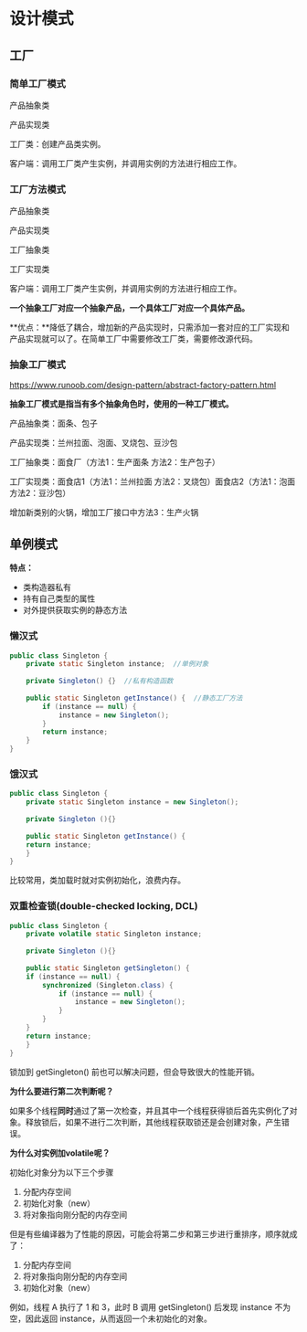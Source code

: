 # 设计模式

## 工厂

### 简单工厂模式

产品抽象类

产品实现类

工厂类：创建产品类实例。

客户端：调用工厂类产生实例，并调用实例的方法进行相应工作。

### 工厂方法模式

产品抽象类

产品实现类

工厂抽象类

工厂实现类

客户端：调用工厂类产生实例，并调用实例的方法进行相应工作。

**一个抽象工厂对应一个抽象产品，一个具体工厂对应一个具体产品。**

**优点：**降低了耦合，增加新的产品实现时，只需添加一套对应的工厂实现和产品实现就可以了。在简单工厂中需要修改工厂类，需要修改源代码。

### 抽象工厂模式

https://www.runoob.com/design-pattern/abstract-factory-pattern.html

**抽象工厂模式是指当有多个抽象角色时，使用的一种工厂模式。**

产品抽象类：面条、包子

产品实现类：兰州拉面、泡面、叉烧包、豆沙包

工厂抽象类：面食厂（方法1：生产面条 方法2：生产包子）

工厂实现类：面食店1（方法1：兰州拉面 方法2：叉烧包）面食店2（方法1：泡面 方法2：豆沙包）

增加新类别的火锅，增加工厂接口中方法3：生产火锅





## 单例模式

**特点：**

- 类构造器私有
- 持有自己类型的属性
- 对外提供获取实例的静态方法

### 懒汉式

```java
public class Singleton {
    private static Singleton instance;  //单例对象    
    
    private Singleton() {}  //私有构造函数
    
    public static Singleton getInstance() {  //静态工厂方法
        if (instance == null) {
            instance = new Singleton();
        }
        return instance;
    }
}
```

### 饿汉式

```java
public class Singleton {  
    private static Singleton instance = new Singleton();  
    
    private Singleton (){}  
    
    public static Singleton getInstance() {  
    return instance;  
    }  
}
```

比较常用，类加载时就对实例初始化，浪费内存。

### 双重检查锁(double-checked locking, DCL)

```java
public class Singleton {  
    private volatile static Singleton instance;  
    
    private Singleton (){}  
    
    public static Singleton getSingleton() {  
    if (instance == null) {  
        synchronized (Singleton.class) {  
        	if (instance == null) {  
           		instance = new Singleton();  
        	}  
        }  
    }  
    return instance;  
    }  
}
```

锁加到 getSingleton() 前也可以解决问题，但会导致很大的性能开销。

**为什么要进行第二次判断呢？**

如果多个线程**同时**通过了第一次检查，并且其中一个线程获得锁后首先实例化了对象。释放锁后，如果不进行二次判断，其他线程获取锁还是会创建对象，产生错误。

**为什么对实例加volatile呢？**

初始化对象分为以下三个步骤

1. 分配内存空间
2. 初始化对象（new）
3. 将对象指向刚分配的内存空间

但是有些编译器为了性能的原因，可能会将第二步和第三步进行重排序，顺序就成了：

1. 分配内存空间
2. 将对象指向刚分配的内存空间
3. 初始化对象（new）

例如，线程 A 执行了 1 和 3，此时 B 调用 getSingleton() 后发现 instance 不为空，因此返回 instance，从而返回一个未初始化的对象。